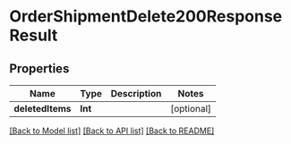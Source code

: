 # OrderShipmentDelete200ResponseResult

## Properties
Name | Type | Description | Notes
------------ | ------------- | ------------- | -------------
**deletedItems** | **Int** |  | [optional] 

[[Back to Model list]](../README.md#documentation-for-models) [[Back to API list]](../README.md#documentation-for-api-endpoints) [[Back to README]](../README.md)


